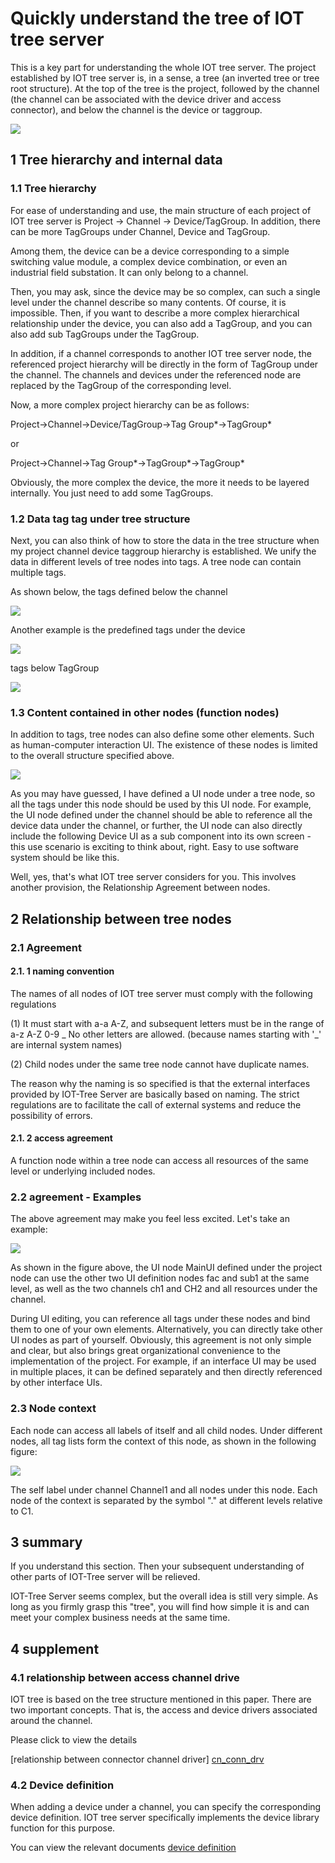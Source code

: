 

Quickly understand the tree of IOT tree server
==




This is a key part for understanding the whole IOT tree server. The project established by IOT tree server is, in a sense, a tree (an inverted tree or tree root structure). At the top of the tree is the project, followed by the channel (the channel can be associated with the device driver and access connector), and below the channel is the device or taggroup.


<img src="../img/tree1.png"/>



## 1 Tree hierarchy and internal data




### 1.1 Tree hierarchy





For ease of understanding and use, the main structure of each project of IOT tree server is Project -> Channel -> Device/TagGroup. In addition, there can be more TagGroups under Channel, Device and TagGroup.

Among them, the device can be a device corresponding to a simple switching value module, a complex device combination, or even an industrial field substation. It can only belong to a channel.

Then, you may ask, since the device may be so complex, can such a single level under the channel describe so many contents. Of course, it is impossible. Then, if you want to describe a more complex hierarchical relationship under the device, you can also add a TagGroup, and you can also add sub TagGroups under the TagGroup.

In addition, if a channel corresponds to another IOT tree server node, the referenced project hierarchy will be directly in the form of TagGroup under the channel. The channels and devices under the referenced node are replaced by the TagGroup of the corresponding level.

Now, a more complex project hierarchy can be as follows:

Project->Channel->Device/TagGroup->Tag Group*->TagGroup*

or

Project->Channel->Tag Group*->TagGroup*->TagGroup*

Obviously, the more complex the device, the more it needs to be layered internally. You just need to add some TagGroups.




### 1.2 Data tag tag under tree structure

Next, you can also think of how to store the data in the tree structure when my project channel device taggroup hierarchy is established. We unify the data in different levels of tree nodes into tags. A tree node can contain multiple tags.

As shown below, the tags defined below the channel

<img src="../img/tree_tag1.png"/>


Another example is the predefined tags under the device

<img src="../img/tree_tag2.png"/>



tags below TagGroup

<img src="../img/tree_tag3.png"/>



### 1.3 Content contained in other nodes (function nodes)

In addition to tags, tree nodes can also define some other elements. Such as human-computer interaction UI. The existence of these nodes is limited to the overall structure specified above.

<img src="../img/tree_hmis.png"/>



As you may have guessed, I have defined a UI node under a tree node, so all the tags under this node should be used by this UI node. For example, the UI node defined under the channel should be able to reference all the device data under the channel, or further, the UI node can also directly include the following Device UI as a sub component into its own screen - this use scenario is exciting to think about, right. Easy to use software system should be like this.

Well, yes, that's what IOT tree server considers for you. This involves another provision, the Relationship Agreement between nodes.




## 2 Relationship between tree nodes




### 2.1 Agreement
#### 2.1. 1 naming convention

The names of all nodes of IOT tree server must comply with the following regulations

(1) It must start with a-a A-Z, and subsequent letters must be in the range of a-z A-Z 0-9 _ No other letters are allowed. (because names starting with '_' are internal system names)

(2) Child nodes under the same tree node cannot have duplicate names.

The reason why the naming is so specified is that the external interfaces provided by IOT-Tree Server are basically based on naming. The strict regulations are to facilitate the call of external systems and reduce the possibility of errors.

#### 2.1. 2 access agreement
A function node within a tree node can access all resources of the same level or underlying included nodes.




### 2.2 agreement - Examples

The above agreement may make you feel less excited. Let's take an example:

<img src="../img/tree_r1.png">




As shown in the figure above, the UI node MainUI defined under the project node can use the other two UI definition nodes fac and sub1 at the same level, as well as the two channels ch1 and CH2 and all resources under the channel.

During UI editing, you can reference all tags under these nodes and bind them to one of your own elements. Alternatively, you can directly take other UI nodes as part of yourself. Obviously, this agreement is not only simple and clear, but also brings great organizational convenience to the implementation of the project. For example, if an interface UI may be used in multiple places, it can be defined separately and then directly referenced by other interface UIs.




### 2.3 Node context

Each node can access all labels of itself and all child nodes. Under different nodes, all tag lists form the context of this node, as shown in the following figure:

<img src="../img/tree_cxt1.png">



The self label under channel Channel1 and all nodes under this node. Each node of the context is separated by the symbol "." at different levels relative to C1.




## 3 summary

If you understand this section. Then your subsequent understanding of other parts of IOT-Tree server will be relieved.

IOT-Tree Server seems complex, but the overall idea is still very simple. As long as you firmly grasp this "tree", you will find how simple it is and can meet your complex business needs at the same time.




## 4 supplement

### 4.1 relationship between access channel drive

IOT tree is based on the tree structure mentioned in this paper. There are two important concepts. That is, the access and device drivers associated around the channel.

Please click to view the details

[relationship between connector channel driver] [cn_conn_drv]



### 4.2 Device definition

When adding a device under a channel, you can specify the corresponding device definition. IOT tree server specifically implements the device library function for this purpose.

You can view the relevant documents [device definition][dev_def]


[cn_conn_drv]: ./quick_know_ch_conn_drv.md
[dev_def]: ./quick_know_devdef.md
